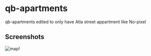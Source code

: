 # qb-apartments
qb-apartments edited to only have Atla street appartment like No-pixel

## Screenshots

![map!](https://imgur.com/gallery/asBGWTV)
